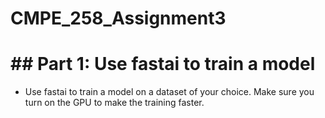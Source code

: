 # CMPE_258_Assignment3

# ## Part 1: Use fastai to train a model

-   Use fastai to train a model on a dataset of your choice. Make sure you turn on the GPU to make the training faster.
